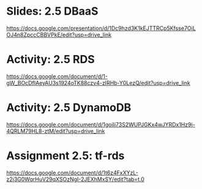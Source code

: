# Slides: 2.5 DBaaS
https://docs.google.com/presentation/d/1Dc9hzd3K1kEJTTRCp5Kfsse7OiLOJ4n8ZpccCBBVPkE/edit?usp=drive_link

# Activity: 2.5 RDS
https://docs.google.com/document/d/1-gW_BOcDfIAeyAU3s1924oTK88czv4-zIRHb-Y0LezQ/edit?usp=drive_link

# Activity: 2.5 DynamoDB
https://docs.google.com/document/d/1goiIj73S2WUPJGKx4wJYRDx1Hz9j-4QRLM79HL8-ztM/edit?usp=drive_link
# Assignment 2.5: tf-rds
https://docs.google.com/document/d/1t6z4FxXYzL-z2j3G0WqrHuV29qXSOzNgI-2JEXhMxSY/edit?tab=t.0